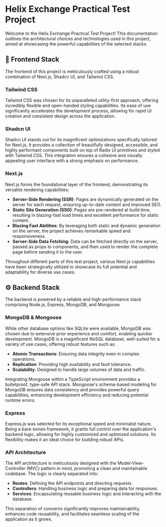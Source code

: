 # Helix Exchange Practical Test Project

Welcome to the Helix Exchange Practical Test Project! This documentation outlines the architectural choices and technologies used in this project, aimed at showcasing the powerful capabilities of the selected stacks.

## 🚀 Frontend Stack

The frontend of this project is meticulously crafted using a robust combination of Next.js, Shadcn UI, and Tailwind CSS.

### Tailwind CSS

Tailwind CSS was chosen for its unparalleled utility-first approach, offering incredibly flexible and open-handed styling capabilities. Its ease of use significantly accelerates the development process, allowing for rapid UI creation and consistent design across the application.

### Shadcn UI

Shadcn UI stands out for its magnificent optimizations specifically tailored for Next.js. It provides a collection of beautifully designed, accessible, and highly performant components built on top of Radix UI primitives and styled with Tailwind CSS. This integration ensures a cohesive and visually appealing user interface with a strong emphasis on performance.

### Next.js

Next.js forms the foundational layer of the frontend, demonstrating its versatile rendering capabilities:

- **Server-Side Rendering (SSR)**: Pages are dynamically generated on the server for each request, ensuring up-to-date content and improved SEO.
- **Static Site Generation (SSG)**: Pages are pre-rendered at build time, resulting in blazing-fast load times and excellent performance for static content.
- **Blazing Fast Abilities**: By leveraging both static and dynamic generation on the server, the project achieves remarkable speed and responsiveness.
- **Server-Side Data Fetching**: Data can be fetched directly on the server, passed as props to components, and then used to render the complete page before sending it to the user.

Throughout different parts of this test project, various Next.js capabilities have been strategically utilized to showcase its full potential and adaptability for diverse use cases.

## ⚙️ Backend Stack

The backend is powered by a reliable and high-performance stack comprising Node.js, Express, MongoDB, and Mongoose.

### MongoDB & Mongoose

While other database options like SQLite were available, MongoDB was chosen due to extensive prior experience and comfort, enabling quicker development. MongoDB is a magnificent NoSQL database, well-suited for a variety of use cases, offering robust features such as:

- **Atomic Transactions**: Ensuring data integrity even in complex operations.
- **Replication**: Providing high availability and fault tolerance.
- **Scalability**: Designed to handle large volumes of data and traffic.

Integrating Mongoose within a TypeScript environment provides a bulletproof, type-safe API stack. Mongoose's schema-based modeling for MongoDB ensures data consistency and provides powerful query capabilities, enhancing development efficiency and reducing potential runtime errors.

### Express

Express.js was selected for its exceptional speed and minimalist nature. Being a bare-bones framework, it grants full control over the application's backend logic, allowing for highly customized and optimized solutions. Its flexibility makes it an ideal choice for building robust APIs.

### API Architecture

The API architecture is meticulously designed with the Model-View-Controller (MVC) pattern in mind, promoting a clean and maintainable codebase. The logic is clearly separated into:

- **Routes**: Defining the API endpoints and directing requests.
- **Controllers**: Handling business logic and preparing data for responses.
- **Services**: Encapsulating reusable business logic and interacting with the database.

This separation of concerns significantly improves maintainability, enhances code reusability, and facilitates seamless scaling of the application as it grows.
